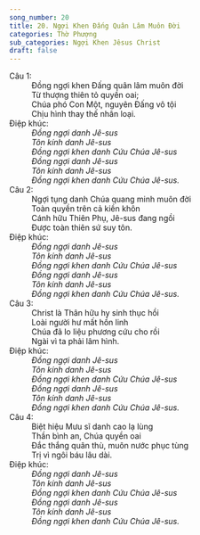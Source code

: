 ```yaml
---
song_number: 20
title: 20. Ngợi Khen Đấng Quân Lâm Muôn Đời
categories: Thờ Phượng
sub_categories: Ngợi Khen Jêsus Christ
draft: false
---
```

<dl><dt>Câu 1:</dt><dd data-verse="1">Đồng ngợi khen Đấng quân lâm muôn đời <br/>Từ thượng thiên tỏ quyền oai; <br/>Chúa phó Con Một, nguyên Đấng vô tội <br/>Chịu hình thay thế nhân loại. </dd><dt>Điệp khúc:</dt><dd data-chorus="1"><em>Đồng ngợi danh Jê-sus <br/>Tôn kính danh Jê-sus <br/>Đồng ngợi khen danh Cứu Chúa Jê-sus <br/>Đồng ngợi danh Jê-sus <br/>Tôn kính danh Jê-sus <br/>Đồng ngợi khen danh Cứu Chúa Jê-sus. </em></dd><dt>Câu 2:</dt><dd data-verse="2">Ngợi tụng danh Chúa quang minh muôn đời <br/>Toàn quyền trên cả kiền khôn <br/>Cánh hữu Thiên Phụ, Jê-sus đang ngồi <br/>Được toàn thiên sứ suy tôn. </dd><dt>Điệp khúc:</dt><dd data-chorus="1"><em>Đồng ngợi danh Jê-sus <br/>Tôn kính danh Jê-sus <br/>Đồng ngợi khen danh Cứu Chúa Jê-sus <br/>Đồng ngợi danh Jê-sus <br/>Tôn kính danh Jê-sus <br/>Đồng ngợi khen danh Cứu Chúa Jê-sus. </em></dd><dt>Câu 3:</dt><dd data-verse="3">Christ là Thân hữu hy sinh thục hồi <br/>Loài người hư mất hồn linh <br/>Chúa đã lo liệu phương cứu cho rồi <br/>Ngài vì ta phải lâm hình. </dd><dt>Điệp khúc:</dt><dd data-chorus="1"><em>Đồng ngợi danh Jê-sus <br/>Tôn kính danh Jê-sus <br/>Đồng ngợi khen danh Cứu Chúa Jê-sus <br/>Đồng ngợi danh Jê-sus <br/>Tôn kính danh Jê-sus <br/>Đồng ngợi khen danh Cứu Chúa Jê-sus. </em></dd><dt>Câu 4:</dt><dd data-verse="4">Biệt hiệu Mưu sĩ danh cao lạ lùng <br/>Thần bình an, Chúa quyền oai <br/>Đắc thắng quân thù, muôn nước phục tùng <br/>Trị vì ngôi báu lâu dài. </dd><dt>Điệp khúc:</dt><dd data-chorus="1"><em>Đồng ngợi danh Jê-sus <br/>Tôn kính danh Jê-sus <br/>Đồng ngợi khen danh Cứu Chúa Jê-sus <br/>Đồng ngợi danh Jê-sus <br/>Tôn kính danh Jê-sus <br/>Đồng ngợi khen danh Cứu Chúa Jê-sus. </em></dd></dl>